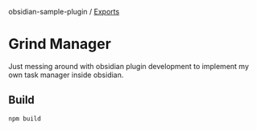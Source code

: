obsidian-sample-plugin / [Exports](modules.md)

# Grind Manager

Just messing around with obsidian plugin development to implement my own task manager inside obsidian.

## Build

```sh
npm build
```
